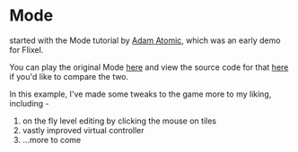 # Mode

started with the Mode tutorial by [Adam Atomic](http://adamatomic.com/), which was an early demo for Flixel.

You can play the original Mode [here](http://www.flixel.org/mode/) and view the source code for that [here](https://github.com/AdamAtomic/Mode) if you'd like to compare the two.

In this example, I've made some tweaks to the game more to my liking, including -
1. on the fly level editing by clicking the mouse on tiles
2. vastly improved virtual controller
3. ...more to come
